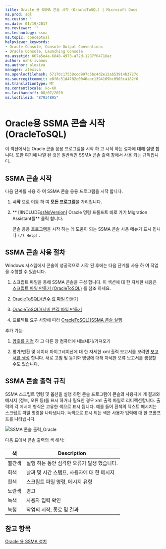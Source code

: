```yaml
---
title: Oracle 용 SSMA 콘솔 시작 (OracleToSQL) | Microsoft Docs
ms.prod: sql
ms.custom: ''
ms.date: 01/19/2017
ms.reviewer: ''
ms.technology: ssma
ms.topic: conceptual
helpviewer_keywords:
- Oracle Console, Console Output Conventions
- Oracle Console, Launching Console
ms.assetid: 667a5e4a-6848-4973-a72d-1287f64718ac
author: nahk-ivanov
ms.author: alexiva
manager: alexiva
ms.openlocfilehash: 57170c17538ccd997c5bc4d2e12ab53914b3727c
ms.sourcegitcommit: e8f6c51d4702c0046aec1394109bc0503ca182f0
ms.translationtype: MT
ms.contentlocale: ko-KR
ms.lasthandoff: 08/07/2020
ms.locfileid: "87934895"
---
```

# <a name="getting-started-with-ssma--for-oracle-console-oracletosql"></a>Oracle용 SSMA 콘솔 시작(OracleToSQL)
이 섹션에서는 Oracle 콘솔 응용 프로그램을 시작 하 고 시작 하는 절차에 대해 설명 합니다. 또한 여기에 나열 된 것은 일반적인 SSMA 콘솔 출력 창에서 사용 되는 규칙입니다.  
  
## <a name="launching-ssma-console"></a>SSMA 콘솔 시작  
다음 단계를 사용 하 여 SSMA 콘솔 응용 프로그램을 시작 합니다.  
  
1.  **시작** 으로 이동 하 여 **모든 프로그램**을 가리킵니다.  
  
2.  ** [!INCLUDE[ssNoVersion](../../includes/ssnoversion-md.md)] Oracle 명령 프롬프트 바로 가기 Migration Assistant를** 클릭 합니다.  
  
    콘솔 응용 프로그램을 시작 하는 데 도움이 되는 SSMA 콘솔 사용 메뉴가 표시 됩니다 `(/? Help)` .  
  
## <a name="procedure-for-using-the-ssma-console"></a>SSMA 콘솔 사용 절차  
Windows 시스템에서 콘솔이 성공적으로 시작 된 후에는 다음 단계를 사용 하 여 작업을 수행할 수 있습니다.  
  
1.  스크립트 파일을 통해 SSMA 콘솔을 구성 합니다. 이 섹션에 대 한 자세한 내용은 [스크립트 파일 만들기 &#40;OracleToSQL&#41;](../../ssma/oracle/creating-script-files-oracletosql.md) 를 참조 하세요.  
  
2.  [OracleToSQL&#41;&#40;변수 값 파일 만들기](../../ssma/oracle/creating-variable-value-files-oracletosql.md)  
  
3.  [OracleToSQL&#41;&#40;서버 연결 파일 만들기](../../ssma/oracle/creating-the-server-connection-files-oracletosql.md)  
  
4.  프로젝트 요구 사항에 따라 [OracleToSQL&#41;&#40;SSMA 콘솔 실행](../../ssma/oracle/executing-the-ssma-console-oracletosql.md)  
  
추가 기능:  
  
1.  [암호를 지정](managing-passwords-oracletosql.md) 하 고 다른 창 컴퓨터에 내보내기/가져오기  
  
2.  평가/변환 및 데이터 마이그레이션에 대 한 자세한 xml 출력 보고서를 보려면 [보고서를 생성](generating-reports-oracletosql.md) 합니다. 새로 고침 및 동기화 명령에 대해 자세한 오류 보고서를 생성할 수도 있습니다.  
  
## <a name="ssma-console-output-conventions"></a>SSMA 콘솔 출력 규칙  
SSMA 스크립트 명령 및 옵션을 실행 하면 콘솔 프로그램이 콘솔의 사용자에 게 결과와 메시지 (정보, 오류 등)를 표시 하거나 필요한 경우 xml 출력 파일로 리디렉션합니다. 출력의 각 메시지 형식은 고유한 색으로 표시 됩니다. 예를 들어 흰색의 텍스트 메시지는 스크립트 파일 명령을 나타냅니다. 녹색으로 표시 되는 색은 사용자 입력에 대 한 프롬프트를 나타냅니다.  
  
![SSMA 콘솔 출력_Oracle](../../ssma/db2/media/ssmaconsoleoutput_oracle.jpg "SSMA 콘솔 출력_Oracle")  
  
다음 표에서 콘솔 출력의 색 해석:  
  
|색|Description|  
|---------|---------------|  
|빨간색|실행 하는 동안 심각한 오류가 발생 했습니다.|  
|회색|날짜 및 시간 스탬프, 사용자에 대 한 메시지|  
|흰색|스크립트 파일 명령, 메시지 유형|  
|노란색|경고|  
|녹색|사용자 입력 확인|  
|녹청|작업의 시작, 종료 및 결과|  
  
## <a name="see-also"></a>참고 항목  
[Oracle 용 SSMA 설치](installing-ssma-for-oracle-oracletosql.md)  
  
